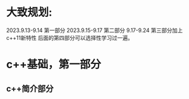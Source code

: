 # 大致规划:
2023.9.13-9.14 第一部分
2023.9.15-9.17 第二部分
9.17-9.24 第三部分加上c++11新特性
后面的第四部分可以选择性学习过一遍。
# c++基础，第一部分
## c++简介部分